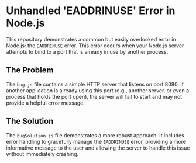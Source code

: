 # Unhandled 'EADDRINUSE' Error in Node.js

This repository demonstrates a common but easily overlooked error in Node.js: the `EADDRINUSE` error. This error occurs when your Node.js server attempts to bind to a port that is already in use by another process.

## The Problem

The `bug.js` file contains a simple HTTP server that listens on port 8080. If another application is already using this port (e.g., another server, or even a process that holds the port open), the server will fail to start and may not provide a helpful error message.

## The Solution

The `bugSolution.js` file demonstrates a more robust approach. It includes error handling to gracefully manage the `EADDRINUSE` error, providing a more informative message to the user and allowing the server to handle this issue without immediately crashing. 
